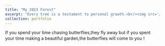 ```yaml
---
title: "My 2023 Forest"
excerpt: "Every tree is a testament to personal growth.<br/><img src='/images/2023 Forest.jpg'>"
collection: portfolio
---
```


If you spend your time chasing butterflies,they fly away
but if you spent your time making a beautiful garden,the butterflies will come to you！
